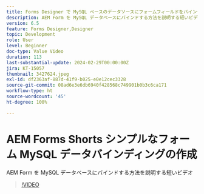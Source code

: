 ```yaml
---
title: Forms Designer で MySQL ベースのデータソースにフォームフィールドをバインディングする
description: AEM Form を MySQL データベースにバインドする方法を説明する短いビデオ
version: 6.5
feature: Forms Designer,Designer
topic: Development
role: User
level: Beginner
doc-type: Value Video
duration: 113
last-substantial-update: 2024-02-29T00:00:00Z
jira: KT-15057
thumbnail: 3427624.jpeg
exl-id: df2363af-887d-41f9-b025-e0e12cec3328
source-git-commit: 08ad6e3e6db6940f428568c749901b0b3c6ca171
workflow-type: ht
source-wordcount: '45'
ht-degree: 100%

---
```


# AEM Forms Shorts シンプルなフォーム MySQL データバインディングの作成

AEM Form を MySQL データベースにバインドする方法を説明する短いビデオ

>[!VIDEO](https://video.tv.adobe.com/v/3427624/?learn=on)

